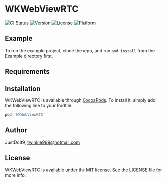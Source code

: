 # WKWebViewRTC

[![CI Status](https://img.shields.io/travis/JustDoIt9/WKWebViewRTC.svg?style=flat)](https://travis-ci.org/JustDoIt9/WKWebViewRTC)
[![Version](https://img.shields.io/cocoapods/v/WKWebViewRTC.svg?style=flat)](https://cocoapods.org/pods/WKWebViewRTC)
[![License](https://img.shields.io/cocoapods/l/WKWebViewRTC.svg?style=flat)](https://cocoapods.org/pods/WKWebViewRTC)
[![Platform](https://img.shields.io/cocoapods/p/WKWebViewRTC.svg?style=flat)](https://cocoapods.org/pods/WKWebViewRTC)

## Example

To run the example project, clone the repo, and run `pod install` from the Example directory first.

## Requirements

## Installation

WKWebViewRTC is available through [CocoaPods](https://cocoapods.org). To install
it, simply add the following line to your Podfile:

```ruby
pod 'WKWebViewRTC'
```

## Author

JustDoIt9, twinkle999@hotmail.com

## License

WKWebViewRTC is available under the MIT license. See the LICENSE file for more info.
